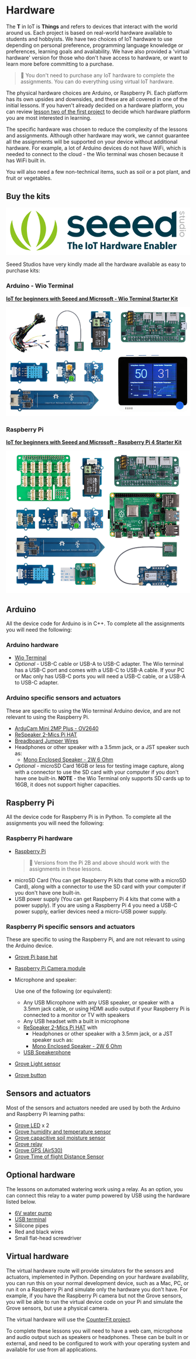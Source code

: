 # Hardware

The **T** in IoT is **Things** and refers to devices that interact with the world around us. Each project is based on real-world hardware available to students and hobbyists. We have two choices of IoT hardware to use depending on personal preference, programming language knowledge or preferences, learning goals and availability. We have also provided a 'virtual hardware' version for those who don't have access to hardware, or want to learn more before committing to a purchase.

> 💁 You don't need to purchase any IoT hardware to complete the assignments. You can do everything using virtual IoT hardware.

The physical hardware choices are Arduino, or Raspberry Pi. Each platform has its own upsides and downsides, and these are all covered in one of the initial lessons. If you haven't already decided on a hardware platform, you can review [lesson two of the first project](./1-getting-started/lessons/2-deeper-dive/README.md) to decide which hardware platform you are most interested in learning.

The specific hardware was chosen to reduce the complexity of the lessons and assignments. Although other hardware may work, we cannot guarantee all the assignments will be supported on your device without additional hardware. For example, a lot of Arduino devices do not have WiFi, which is needed to connect to the cloud - the Wio terminal was chosen because it has WiFi built in.

You will also need a few non-technical items, such as soil or a pot plant, and fruit or vegetables.

## Buy the kits

![The Seeed studios logo](./images/seeed-logo.png)

Seeed Studios have very kindly made all the hardware available as easy to purchase kits:

### Arduino - Wio Terminal

**[IoT for beginners with Seeed and Microsoft - Wio Terminal Starter Kit](https://www.seeedstudio.com/IoT-for-beginners-with-Seeed-and-Microsoft-Wio-Terminal-Starter-Kit-p-5006.html)**

[![The Wio Terminal hardware kit](./images/wio-hardware-kit.png)](https://www.seeedstudio.com/IoT-for-beginners-with-Seeed-and-Microsoft-Wio-Terminal-Starter-Kit-p-5006.html)

### Raspberry Pi

**[IoT for beginners with Seeed and Microsoft - Raspberry Pi 4 Starter Kit](https://www.seeedstudio.com/IoT-for-beginners-with-Seeed-and-Microsoft-Raspberry-Pi-Starter-Kit.html)**

[![The Raspberry Pi Terminal hardware kit](./images/pi-hardware-kit.png)](https://www.seeedstudio.com/IoT-for-beginners-with-Seeed-and-Microsoft-Raspberry-Pi-Starter-Kit.html)

## Arduino

All the device code for Arduino is in C++. To complete all the assignments you will need the following:

### Arduino hardware

* [Wio Terminal](https://www.seeedstudio.com/Wio-Terminal-p-4509.html)
* *Optional* - USB-C cable or USB-A to USB-C adapter. The Wio terminal has a USB-C port and comes with a USB-C to USB-A cable. If your PC or Mac only has USB-C ports you will need a USB-C cable, or a USB-A to USB-C adapter.

### Arduino specific sensors and actuators

These are specific to using the Wio terminal Arduino device, and are not relevant to using the Raspberry Pi.

* [ArduCam Mini 2MP Plus - OV2640](https://www.arducam.com/product/arducam-2mp-spi-camera-b0067-arduino/)
* [ReSpeaker 2-Mics Pi HAT](https://www.seeedstudio.com/ReSpeaker-2-Mics-Pi-HAT.html)
* [Breadboard Jumper Wires](https://www.seeedstudio.com/Breadboard-Jumper-Wire-Pack-241mm-200mm-160mm-117m-p-234.html)
* Headphones or other speaker with a 3.5mm jack, or a JST speaker such as:
  * [Mono Enclosed Speaker - 2W 6 Ohm](https://www.seeedstudio.com/Mono-Enclosed-Speaker-2W-6-Ohm-p-2832.html)
* *Optional* - microSD Card 16GB or less for testing image capture, along with a connector to use the SD card with your computer if you don't have one built-in. **NOTE** - the Wio Terminal only supports SD cards up to 16GB, it does not support higher capacities.

## Raspberry Pi

All the device code for Raspberry Pi is in Python. To complete all the assignments you will need the following:

### Raspberry Pi hardware

* [Raspberry Pi](https://www.raspberrypi.org/products/raspberry-pi-4-model-b/)
  > 💁 Versions from the Pi 2B and above should work with the assignments in these lessons.
* microSD Card (You can get Raspberry Pi kits that come with a microSD Card), along with a connector to use the SD card with your computer if you don't have one built-in.
* USB power supply (You can get Raspberry Pi 4 kits that come with a power supply). If you are using a Raspberry Pi 4 you need a USB-C power supply, earlier devices need a micro-USB power supply.

### Raspberry Pi specific sensors and actuators

These are specific to using the Raspberry Pi, and are not relevant to using the Arduino device.

* [Grove Pi base hat](https://www.seeedstudio.com/Grove-Base-Hat-for-Raspberry-Pi.html)
* [Raspberry Pi Camera module](https://www.raspberrypi.org/products/camera-module-v2/)
* Microphone and speaker:

  Use one of the following (or equivalent):
  * Any USB Microphone with any USB speaker, or speaker with a 3.5mm jack cable, or using HDMI audio output if your Raspberry Pi is connected to a monitor or TV with speakers
  * Any USB headset with a built in microphone
  * [ReSpeaker 2-Mics Pi HAT](https://www.seeedstudio.com/ReSpeaker-2-Mics-Pi-HAT.html) with
    * Headphones or other speaker with a 3.5mm jack, or a JST speaker such as:
    * [Mono Enclosed Speaker - 2W 6 Ohm](https://www.seeedstudio.com/Mono-Enclosed-Speaker-2W-6-Ohm-p-2832.html)
  * [USB Speakerphone](https://www.amazon.com/USB-Speakerphone-Conference-Business-Microphones/dp/B07Q3D7F8S/ref=sr_1_1?dchild=1&keywords=m0&qid=1614647389&sr=8-1)
* [Grove Light sensor](https://www.seeedstudio.com/Grove-Light-Sensor-v1-2-LS06-S-phototransistor.html)
* [Grove button](https://www.seeedstudio.com/Grove-Button.html)

## Sensors and actuators

Most of the sensors and actuators needed are used by both the Arduino and Raspberry Pi learning paths:

* [Grove LED](https://www.seeedstudio.com/Grove-LED-Pack-p-4364.html) x 2
* [Grove humidity and temperature sensor](https://www.seeedstudio.com/Grove-Temperature-Humidity-Sensor-DHT11.html)
* [Grove capacitive soil moisture sensor](https://www.seeedstudio.com/Grove-Capacitive-Moisture-Sensor-Corrosion-Resistant.html)
* [Grove relay](https://www.seeedstudio.com/Grove-Relay.html)
* [Grove GPS (Air530)](https://www.seeedstudio.com/Grove-GPS-Air530-p-4584.html)
* [Grove Time of flight Distance Sensor](https://www.seeedstudio.com/Grove-Time-of-Flight-Distance-Sensor-VL53L0X.html)

## Optional hardware

The lessons on automated watering work using a relay. As an option, you can connect this relay to a water pump powered by USB using the hardware listed below.

* [6V water pump](https://www.seeedstudio.com/6V-Mini-Water-Pump-p-1945.html)
* [USB terminal](https://www.adafruit.com/product/3628)
* Silicone pipes
* Red and black wires
* Small flat-head screwdriver

## Virtual hardware

The virtual hardware route will provide simulators for the sensors and actuators, implemented in Python. Depending on your hardware availability, you can run this on your normal development device, such as a Mac, PC, or run it on a Raspberry Pi and simulate only the hardware you don't have. For example, if you have the Raspberry Pi camera but not the Grove sensors, you will be able to run the virtual device code on your Pi and simulate the Grove sensors, but use a physical camera.

The virtual hardware will use the [CounterFit project](https://github.com/CounterFit-IoT/CounterFit).

To complete these lessons you will need to have a web cam, microphone and audio output such as speakers or headphones. These can be built in or external, and need to be configured to work with your operating system and available for use from all applications.

